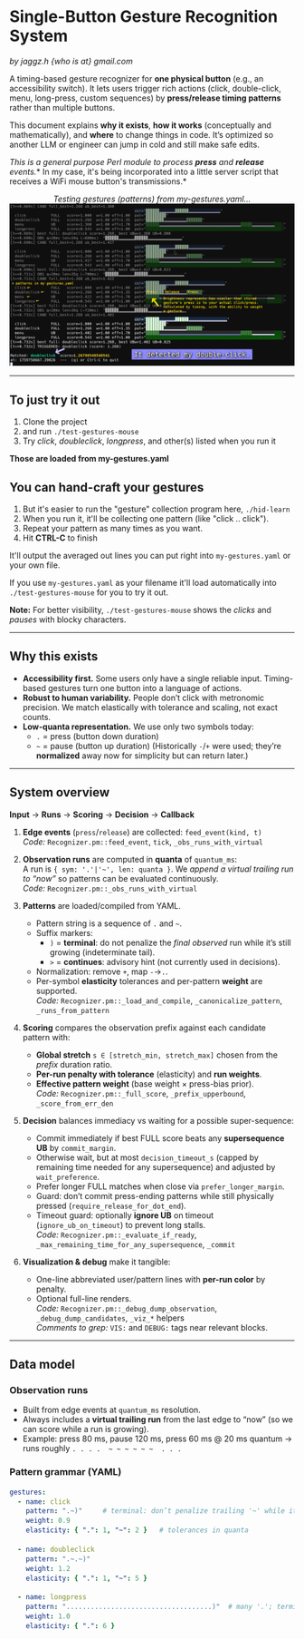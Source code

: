 # Single-Button Gesture Recognition System

*by jaggz.h {who is at} gmail.com*

A timing-based gesture recognizer for **one physical button** (e.g., an accessibility switch). It lets users trigger rich actions (click, double-click, menu, long-press, custom sequences) by **press/release timing patterns** rather than multiple buttons.

This document explains **why it exists**, **how it works** (conceptually and mathematically), and **where** to change things in code. It’s optimized so another LLM or engineer can jump in cold and still make safe edits.

*This is a general purpose Perl module to process **press** and **release** events.** In my case, it's being incorporated into a little server script that receives a WiFi mouse button's transmissions.*

<div align="center">
  <em>Testing gestures (patterns) from my-gestures.yaml...</em><br>
  <img src="ss/ss-test.png" alt="Snapshot of test-gestures-mouse script."><br>
</div>

---

## To just try it out
1. Clone the project
1. and run `./test-gestures-mouse`
1. Try *click*, *doubleclick*, *longpress*, and other(s) listed when you run it

**Those are loaded from my-gestures.yaml**

## You can hand-craft your gestures

1. But it's easier to run the "gesture" collection program here, `./hid-learn`
1. When you run it, it'll be collecting one pattern (like "click .. click").
1. Repeat your pattern as many times as you want.
1. Hit **CTRL-C** to finish

It'll output the averaged out lines you can put right into `my-gestures.yaml` or your own file.

If you use `my-gestures.yaml` as your filename it'll load automatically into `./test-gestures-mouse`
for you to try it out.

**Note:** For better visibility, `./test-gestures-mouse` shows the *clicks* and *pauses* with
blocky characters.

---

## Why this exists

- **Accessibility first.** Some users only have a single reliable input. Timing-based gestures turn one button into a language of actions.
- **Robust to human variability.** People don’t click with metronomic precision. We match elastically with tolerance and scaling, not exact counts.
- **Low-quanta representation.** We use only two symbols today:
  - `.` = press (button down duration)
  - `~` = pause (button up duration)
  (Historically `-`/`+` were used; they’re **normalized** away now for simplicity but can return later.)

---

## System overview

**Input** → **Runs** → **Scoring** → **Decision** → **Callback**

1. **Edge events** (`press`/`release`) are collected: `feed_event(kind, t)`  
   *Code:* `Recognizer.pm::feed_event`, `tick`, `_obs_runs_with_virtual`

2. **Observation runs** are computed in **quanta** of `quantum_ms`:  
   A run is `{ sym: '.'|'~', len: quanta }`. We *append a virtual trailing run to “now”* so patterns can be evaluated continuously.  
   *Code:* `Recognizer.pm::_obs_runs_with_virtual`

3. **Patterns** are loaded/compiled from YAML.  
   - Pattern string is a sequence of `.` and `~`.  
   - Suffix markers:
     - `)` = **terminal**: do not penalize the *final observed* run while it’s still growing (indeterminate tail).
     - `>` = **continues**: advisory hint (not currently used in decisions).
   - Normalization: remove `+`, map `-`→`.`.  
   - Per-symbol **elasticity** tolerances and per-pattern **weight** are supported.  
   *Code:* `Recognizer.pm::_load_and_compile`, `_canonicalize_pattern`, `_runs_from_pattern`

4. **Scoring** compares the observation prefix against each candidate pattern with:
   - **Global stretch** `s ∈ [stretch_min, stretch_max]` chosen from the *prefix* duration ratio.
   - **Per-run penalty with tolerance** (elasticity) and **run weights**.
   - **Effective pattern weight** (base weight × press-bias prior).  
   *Code:* `Recognizer.pm::_full_score`, `_prefix_upperbound`, `_score_from_err_den`

5. **Decision** balances immediacy vs waiting for a possible super-sequence:
   - Commit immediately if best FULL score beats any **supersequence UB** by `commit_margin`.
   - Otherwise wait, but at most `decision_timeout_s` (capped by remaining time needed for any supersequence) and adjusted by `wait_preference`.
   - Prefer longer FULL matches when close via `prefer_longer_margin`.
   - Guard: don’t commit press-ending patterns while still physically pressed (`require_release_for_dot_end`).  
   - Timeout guard: optionally **ignore UB** on timeout (`ignore_ub_on_timeout`) to prevent long stalls.  
   *Code:* `Recognizer.pm::_evaluate_if_ready`, `_max_remaining_time_for_any_supersequence`, `_commit`

6. **Visualization & debug** make it tangible:
   - One-line abbreviated user/pattern lines with **per-run color** by penalty.
   - Optional full-line renders.  
   *Code:* `Recognizer.pm::_debug_dump_observation`, `_debug_dump_candidates`, `_viz_*` helpers  
   *Comments to grep:* `VIS:` and `DEBUG:` tags near relevant blocks.

---

## Data model

### Observation runs
- Built from edge events at `quantum_ms` resolution.
- Always includes a **virtual trailing run** from the last edge to “now” (so we can score while a run is growing).
- Example: press 80 ms, pause 120 ms, press 60 ms @ 20 ms quantum → runs roughly `. . . .  ~ ~ ~ ~ ~ ~  . . .`

### Pattern grammar (YAML)
```yaml
gestures:
  - name: click
    pattern: ".~)"     # terminal: don’t penalize trailing '~' while it’s still growing
    weight: 0.9
    elasticity: { ".": 1, "~": 2 }   # tolerances in quanta

  - name: doubleclick
    pattern: ".~.~)"
    weight: 1.2
    elasticity: { ".": 1, "~": 5 }

  - name: longpress
    pattern: "....................................)"  # many '.'; terminal
    weight: 1.0
    elasticity: { ".": 6 }

